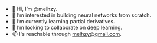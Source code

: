 - 👋 Hi, I’m @melhzy.
- 👀 I’m interested in building neural networks from scratch.
- 🌱 I’m currently learning partial derivatives.
- 💞️ I’m looking to collaborate on deep learning.
- 📫 I's reachable through melhzy@gmail.com.

<!---
melhzy/melhzy is a ✨ special ✨ repository because its `README.md` (this file) appears on your GitHub profile.
You can click the Preview link to take a look at your changes.
--->
